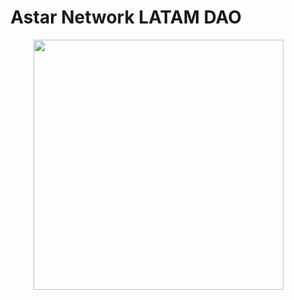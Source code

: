 <h1 align="center">Astar Network LATAM DAO</h1>
<img src="https://github.com/Juminstock/astar_workshop1/blob/main/Astar_portrait.png" align="right" width="400">
